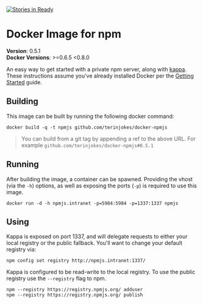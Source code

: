 [![Stories in Ready](https://badge.waffle.io/terinjokes/docker-npmjs.png?label=ready)](https://waffle.io/terinjokes/docker-npmjs)

# Docker Image for npm
**Version**: 0.5.1  
**Docker Versions**: >=0.6.5 <0.8.0

An easy way to get started with a private npm server, along with [kappa](https://github.com/paypal/kappa).
These instructions assume you've already installed Docker per the [Getting Started](http://www.docker.io/gettingstarted/) guide.

## Building

This image can be built by running the following docker command:

```
docker build -q -t npmjs github.com/terinjokes/docker-npmjs
```

> You can build from a git tag by appending a ref to the above URL.
> For example `github.com/terinjokes/docker-npmjs#0.5.1`

## Running

After building the image, a container can be spawned.
Providing the vhost (via the `-h`) options, as well as exposing the ports (`-p`) is required to use this image.

```
docker run -d -h npmjs.intranet -p=5984:5984 -p=1337:1337 npmjs
```

## Using
Kappa is exposed on port 1337, and will delegate requests to either your local registry or the public fallback.
You'll want to change your default registry via:

```
npm config set registry http://npmjs.intranet:1337/
```

Kappa is configured to be read-write to the local registry. To use the public registry use the `--registry` flag to npm.

```
npm --registry https://registry.npmjs.org/ adduser
npm --registry https://registry.npmjs.org/ publish
```
